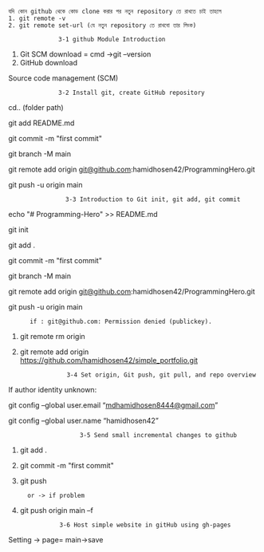 ```
যদি কোন github থেকে কোড clone করার পর নতুন repository তে রাখতে চাই তাহলে 
1. git remote -v
2. git remote set-url (যে নতুন repository তে রাখবো তার লিংক)
```



                  3-1 github Module Introduction

  1. Git SCM download = cmd ->git –version
  2. GitHub download
  
Source code management (SCM)

                  3-2 Install git, create GitHub repository

cd.. (folder path)

git add README.md

git commit -m "first commit"

git branch -M main

git remote add origin git@github.com:hamidhosen42/ProgrammingHero.git 

git push -u origin main

                    3-3 Introduction to Git init, git add, git commit

echo "# Programming-Hero" >> README.md

git init

git add .

git commit -m "first commit"

git branch -M main

git remote add origin git@github.com:hamidhosen42/ProgrammingHero.git 

git push -u origin main

          if : git@github.com: Permission denied (publickey).
          
  1. git remote rm origin
  2. git remote add origin https://github.com/hamidhosen42/simple_portfolio.git

                      3-4 Set origin, Git push, git pull, and repo overview

If author identity unknown:

git config –global user.email “mdhamidhosen8444@gmail.com”

git config –global user.name “hamidhosen42”

                        3-5 Send small incremental changes to github
   1. git add .
   2. git commit -m "first commit"
   3. git push
   
            or -> if problem

   4. git push origin main –f

                     3-6 Host simple website in gitHub using gh-pages

Setting -> page= main->save
